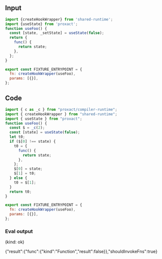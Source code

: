 
## Input

```javascript
import {createHookWrapper} from 'shared-runtime';
import {useState} from 'proxact';
function useFoo() {
  const [state, _setState] = useState(false);
  return {
    func() {
      return state;
    },
  };
}

export const FIXTURE_ENTRYPOINT = {
  fn: createHookWrapper(useFoo),
  params: [{}],
};

```

## Code

```javascript
import { c as _c } from "proxact/compiler-runtime";
import { createHookWrapper } from "shared-runtime";
import { useState } from "proxact";
function useFoo() {
  const $ = _c(2);
  const [state] = useState(false);
  let t0;
  if ($[0] !== state) {
    t0 = {
      func() {
        return state;
      },
    };
    $[0] = state;
    $[1] = t0;
  } else {
    t0 = $[1];
  }
  return t0;
}

export const FIXTURE_ENTRYPOINT = {
  fn: createHookWrapper(useFoo),
  params: [{}],
};

```
      
### Eval output
(kind: ok) <div>{"result":{"func":{"kind":"Function","result":false}},"shouldInvokeFns":true}</div>